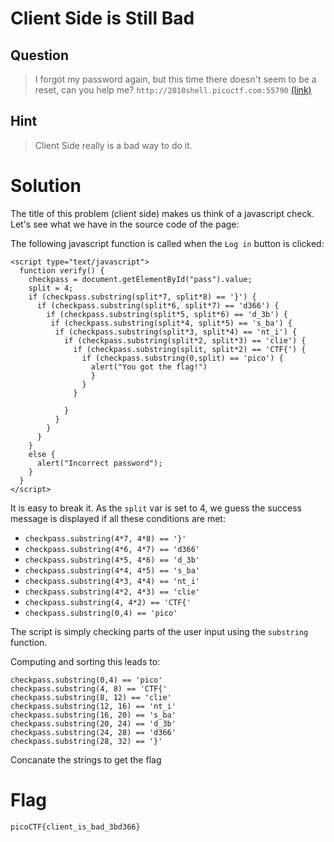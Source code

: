 # Client Side is Still Bad
## Question
>I forgot my password again, but this time there doesn't seem to be a reset, can you help me? `http://2018shell.picoctf.com:55790` [(link)](http://2018shell.picoctf.com:55790/)

## Hint
>Client Side really is a bad way to do it.

# Solution
The title of this problem (client side) makes us think of a javascript check. Let's see what we have in the source code of the page:

The following javascript function is called when the `Log in` button is clicked:
~~~~
<script type="text/javascript">
  function verify() {
    checkpass = document.getElementById("pass").value;
    split = 4;
    if (checkpass.substring(split*7, split*8) == '}') {
      if (checkpass.substring(split*6, split*7) == 'd366') {
        if (checkpass.substring(split*5, split*6) == 'd_3b') {
         if (checkpass.substring(split*4, split*5) == 's_ba') {
          if (checkpass.substring(split*3, split*4) == 'nt_i') {
            if (checkpass.substring(split*2, split*3) == 'clie') {
              if (checkpass.substring(split, split*2) == 'CTF{') {
                if (checkpass.substring(0,split) == 'pico') {
                  alert("You got the flag!")
                  }
                }
              }
      
            }
          }
        }
      }
    }
    else {
      alert("Incorrect password");
    }
  }
</script>
~~~~

It is easy to break it. As the `split` var is set to 4, we guess the success message is displayed if all these conditions are met:
* `checkpass.substring(4*7, 4*8) == '}'`
* `checkpass.substring(4*6, 4*7) == 'd366'`
* `checkpass.substring(4*5, 4*6) == 'd_3b'`
* `checkpass.substring(4*4, 4*5) == 's_ba'`
* `checkpass.substring(4*3, 4*4) == 'nt_i'`
* `checkpass.substring(4*2, 4*3) == 'clie'`
* `checkpass.substring(4, 4*2) == 'CTF{'`
* `checkpass.substring(0,4) == 'pico'`

The script is simply checking parts of the user input using the `substring` function.

Computing and sorting this leads to:
~~~~
checkpass.substring(0,4) == 'pico'
checkpass.substring(4, 8) == 'CTF{'
checkpass.substring(8, 12) == 'clie'
checkpass.substring(12, 16) == 'nt_i'
checkpass.substring(16, 20) == 's_ba'
checkpass.substring(20, 24) == 'd_3b'
checkpass.substring(24, 28) == 'd366'
checkpass.substring(28, 32) == '}'
~~~~

Concanate the strings to get the flag

# Flag
`picoCTF{client_is_bad_3bd366}`

